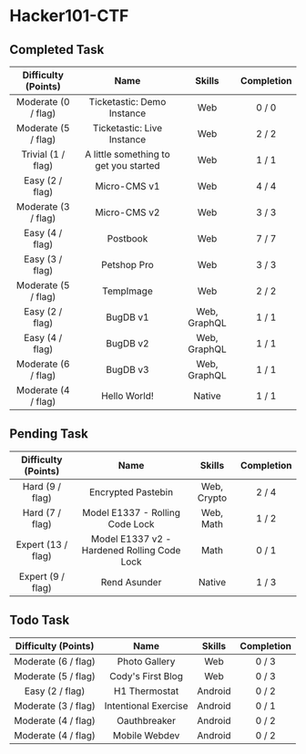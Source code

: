 # Hacker101-CTF

## Completed Task
|Difficulty (Points)|Name|Skills|Completion|
|:---:|:---:|:---:|:---:|
|Moderate (0 / flag)|Ticketastic: Demo Instance|Web|0 / 0|
|Moderate (5 / flag)|Ticketastic: Live Instance|Web|2 / 2|
|Trivial (1 / flag)|A little something to get you started|Web|1 / 1|
|Easy (2 / flag)|Micro-CMS v1|Web|4 / 4|
|Moderate (3 / flag)|Micro-CMS v2|Web|3 / 3|
|Easy (4 / flag)|Postbook|Web|7 / 7|
|Easy (3 / flag)|Petshop Pro|Web|3 / 3|
|Moderate (5 / flag)|TempImage|Web|2 / 2|
|Easy (2 / flag)|BugDB v1|Web, GraphQL|1 / 1|
|Easy (4 / flag)|BugDB v2|Web, GraphQL|1 / 1|
|Moderate (6 / flag)|BugDB v3|Web, GraphQL|1 / 1|
|Moderate (4 / flag)|Hello World!|Native|1 / 1|

## Pending Task

|Difficulty (Points)|Name|Skills|Completion|
|:---:|:---:|:---:|:---:|
|Hard (9 / flag)|Encrypted Pastebin|Web, Crypto|2 / 4|
|Hard (7 / flag)|Model E1337 - Rolling Code Lock|Web, Math|1 / 2|
|Expert (13 / flag)|Model E1337 v2 - Hardened Rolling Code Lock|Math|0 / 1|
|Expert (9 / flag)|Rend Asunder|Native|1 / 3|


## Todo Task

|Difficulty (Points)|Name|Skills|Completion|
|:---:|:---:|:---:|:---:|
|Moderate (6 / flag)|Photo Gallery|Web|0 / 3|
|Moderate (5 / flag)|Cody's First Blog|Web|0 / 3|
|Easy (2 / flag)	|H1 Thermostat|Android|0 / 2|
|Moderate (3 / flag)|Intentional Exercise|Android|0 / 1|
|Moderate (4 / flag)|Oauthbreaker|Android|0 / 2|
|Moderate (4 / flag)|Mobile Webdev|Android|0 / 2|

